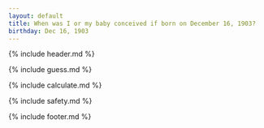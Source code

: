 ```yaml
---
layout: default
title: When was I or my baby conceived if born on December 16, 1903?
birthday: Dec 16, 1903
---
```


{% include header.md %}

{% include guess.md %}

{% include calculate.md %}

{% include safety.md %}

{% include footer.md %}



